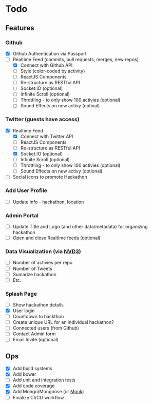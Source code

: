 # Todo

## Features

### Github

- [X] Github Authentication via Passport
- [ ] Realtime Feed (commits, pull requests, merges, new repos)
  - [X] Connect with Github API
  - [ ] Style (color-coded by activity)
  - [ ] ReactJS Components
  - [ ] Re-structure as RESTful API
  - [ ] Socket.IO (optional)
  - [ ] Infinite Scroll (optional)
  - [ ] Throttling - to only show 100 activies (optional)
  - [ ] Sound Effects on new activy (optinal)

### Twitter (guests have access)
- [X] Realtime Feed
  - [X] Connect with Twitter API
  - [ ] ReactJS Components
  - [ ] Re-structure as RESTful API
  - [X] Socket.IO (optional)
  - [ ] Infinite Scroll (optional)
  - [ ] Throttling - to only show 100 activies (optional)
  - [ ] Sound Effects on new activy (optional)
- [ ] Social icons to promote Hackathon

### Add User Profile
- [ ] Update info - hackathon, location

### Admin Portal
- [ ] Update Title and Logo (and other data/metadata) for organizing hackathon
- [ ] Open and close Realtime feeds (optional)

### Data Visualization (via [NVD3](http://nvd3.org/))
- [ ] Number of activies per repo
- [ ] Number of Tweets
- [ ] Sumarize hackathon
- [ ] Etc.

### Splash Page
- [ ] Show hackathon details
- [X] User login
- [ ] Countdown to hackthon
- [ ] Create unique URL for an individual hackathon?
- [ ] Connected users (from Github)
- [ ] Contact Admin form
- [ ] Email Invite (optional)

## Ops

- [X] Add build systems
- [X] Add bower
- [ ] Add unit and integration tests
- [X] Add code coverage
- [X] Add Mongo/Mongoose (or [Monk](https://github.com/Automattic/monk))
- [ ] Finalize CI/CD workflow